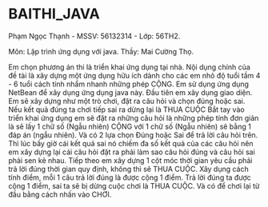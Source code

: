 # BAITHI_JAVA
Phạm Ngọc Thạnh - MSSV: 56132314 - Lớp: 56TH2.

Môn: Lập trình ứng dụng với java. Thầy: Mai Cường Thọ.

Em chọn phương án thi là triển khai ứng dụng tại nhà.
Nội dụng chính của đề tài là xây dựng một ứng dụng hữu ích dành cho các em nhỏ độ tuổi tầm 4 - 6 tuổi cách tính nhẩm nhanh những phép CỘNG. 
Em sử dụng ứng dụng NetBean để xây dụng ứng dụng java này.
Đầu tiên em xây dụng giao diện. Em sẽ xây dựng như một trò chơi, đặt ra câu hỏi và chọn đúng hoặc sai. Nếu kết quả đúng ta chơi tiếp sai ra dừng lại là THUA CUỘC
Bắt tay vào triển khai ứng dụng em sẽ đặt ra những câu hỏi là những phép tính đơn giản là sẽ lấy 1 chữ số (Ngẫu nhiên) CỘNG với 1 chữ số (Ngẫu nhiên) sẽ bằng 1 đáp án (ngẫu nhiên). Và có 2 lựa chọn Đúng hoặc Sai để trả lời câu hỏi trên.
Thì lúc bấy giờ cái kết quả sai nó chiếm đa số kết quả của các câu hỏi nên em xây dựng lại cái câu hỏi đặt ra phải làm sao câu hỏi đúng và câu hỏi sai phải sen kẻ nhau.
Tiếp theo em xây dựng 1 cột móc thời gian yêu cầu phải trả lời đúng thời gian quy định, không thì sẽ THUA CUỘC.
Xây dụng cách tính điểm, mỗi 1 câu trả lời đúng là được cộng 1 điểm.
Trả lời đúng ta được cộng 1 điểm, sai ta sẽ bị dừng cuộc chơi là THUA CUỘC.
Và có để chơi lại từ đầu bằng cách nhấn vào CHƠI.
